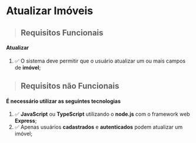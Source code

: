 # Atualizar Imóveis

> ## Requisitos Funcionais
  #### Atualizar


1. ✅ O sistema deve permitir que o usuário atualizar um ou mais campos de **imóvel**;

> ## Requisitos não Funcionais
  #### É necessário utilizar as seguintes tecnologias

1. ✅ **JavaScript** ou **TypeScript** utilizando o **node.js** com o framework web **Express**;
3. ✅ Apenas usuários **cadastrados** e **autenticados** podem atualizar um imóvel;